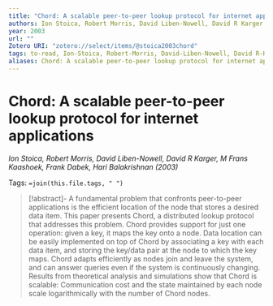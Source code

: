 ```yaml
---
title: "Chord: A scalable peer-to-peer lookup protocol for internet applications"
authors: Ion Stoica, Robert Morris, David Liben-Nowell, David R Karger, M Frans Kaashoek, Frank Dabek, Hari Balakrishnan
year: 2003
url: ""
Zotero URI: "zotero://select/items/@stoica2003chord"
tags: to-read, Ion-Stoica, Robert-Morris, David-Liben-Nowell, David R-Karger, M Frans-Kaashoek, Frank-Dabek, Hari-Balakrishnan
aliases: Chord: A scalable peer-to-peer lookup protocol for internet applications
---
```


# Chord: A scalable peer-to-peer lookup protocol for internet applications  
_Ion Stoica, Robert Morris, David Liben-Nowell, David R Karger, M Frans Kaashoek, Frank Dabek, Hari Balakrishnan (2003)_

Tags: `=join(this.file.tags, " ")`

> [!abstract]-
> A fundamental problem that confronts peer-to-peer applications is the efficient location of the node that stores a desired data item. This paper presents Chord, a distributed lookup protocol that addresses this problem. Chord provides support for just one operation: given a key, it maps the key onto a node. Data location can be easily implemented on top of Chord by associating a key with each data item, and storing the key/data pair at the node to which the key maps. Chord adapts efficiently as nodes join and leave the system, and can answer queries even if the system is continuously changing. Results from theoretical analysis and simulations show that Chord is scalable: Communication cost and the state maintained by each node scale logarithmically with the number of Chord nodes.


